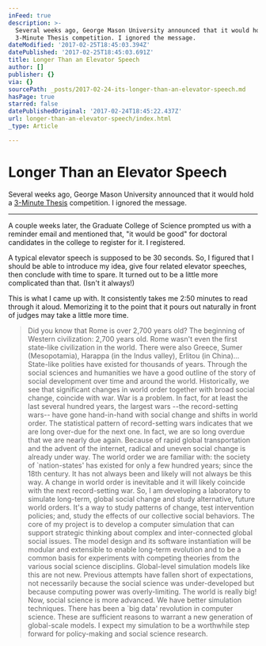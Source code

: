 ```yaml
---
inFeed: true
description: >-
  Several weeks ago, George Mason University announced that it would hold a
  3-Minute Thesis competition. I ignored the message.
dateModified: '2017-02-25T18:45:03.394Z'
datePublished: '2017-02-25T18:45:03.691Z'
title: Longer Than an Elevator Speech
author: []
publisher: {}
via: {}
sourcePath: _posts/2017-02-24-its-longer-than-an-elevator-speech.md
hasPage: true
starred: false
datePublishedOriginal: '2017-02-24T18:45:22.437Z'
url: longer-than-an-elevator-speech/index.html
_type: Article

---
```

# Longer Than an Elevator Speech

Several weeks ago, George Mason University announced that it would hold a [3-Minute Thesis][0] competition. I ignored the message.

---

A couple weeks later, the Graduate College of Science prompted us with a reminder email and mentioned that, "it would be good" for doctoral candidates in the college to register for it. I registered.

A typical elevator speech is supposed to be 30 seconds. So, I figured that I should be able to introduce my idea, give four related elevator speeches, then conclude with time to spare. It turned out to be a little more complicated than that. (Isn't it always!)

This is what I came up with. It consistently takes me 2:50 minutes to read through it aloud. Memorizing it to the point that it pours out naturally in front of judges may take a little more time.

> Did you know that Rome is over 2,700 years old? The beginning of Western civilization: 2,700 years old.
> Rome wasn't even the first state-like civilization in the world. There were also Greece, Sumer (Mesopotamia), Harappa (in the Indus valley), Erlitou (in China)... State-like polities have existed for thousands of years. 
> Through the social sciences and humanities we have a good outline of the story of social development over time and around the world. 
> Historically, we see that significant changes in world order together with broad social change, coincide with war. War is a problem.
> In fact, for at least the last several hundred years, the largest wars --the record-setting wars-- have gone hand-in-hand with social change and shifts in world order.
> The statistical pattern of record-setting wars indicates that we are long over-due for the next one. In fact, we are so long overdue that we are nearly due again. 
> Because of rapid global transportation and the advent of the internet, radical and uneven social change is already under way.
> The world order we are familiar with: the society of &grave;nation-states' has existed for only a few hundred years; since the 18th century. It has not always been and likely will not always be this way. A change in world order is inevitable and it will likely coincide with the next record-setting war. 
> So, I am developing a laboratory to simulate long-term, global social change and study alternative, future world orders. It's a way to study patterns of change, test intervention policies; and, study the effects of our collective social behaviors.
> The core of my project is to develop a computer simulation that can support strategic thinking about complex and inter-connected global social issues.
> The model design and its software instantiation will be modular and extensible to enable long-term evolution and to be a common basis for experiments with competing theories from the various social science disciplins.
> Global-level simulation models like this are not new. Previous attempts have fallen short of expectations, not necessarily because the social science was under-developed but because computing power was overly-limiting. The world is really big!
> Now, social science is more advanced. We have better simulation techniques. There has been a &grave;big data' revolution in computer science. These are sufficient reasons to warrant a new generation of global-scale models. I expect my simulation to be a worthwhile step forward for policy-making and social science research.



[0]: http://threeminutethesis.org/index.html